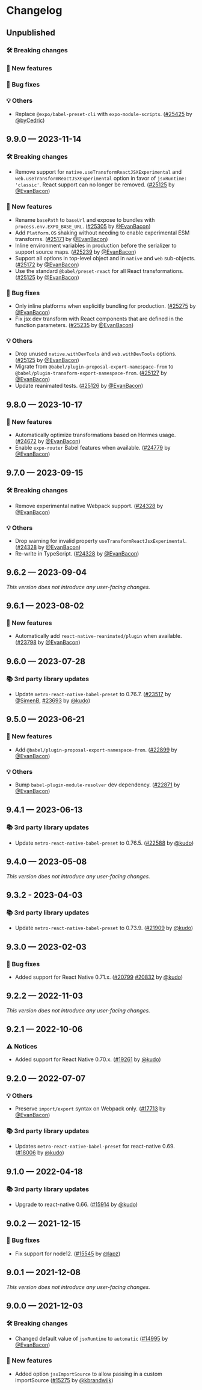 # Changelog

## Unpublished

### 🛠 Breaking changes

### 🎉 New features

### 🐛 Bug fixes

### 💡 Others

- Replace `@expo/babel-preset-cli` with `expo-module-scripts`. ([#25425](https://github.com/expo/expo/pull/25425) by [@byCedric](https://github.com/byCedric))

## 9.9.0 — 2023-11-14

### 🛠 Breaking changes

- Remove support for `native.useTransformReactJSXExperimental` and `web.useTransformReactJSXExperimental` option in favor of `jsxRuntime: 'classic'`. React support can no longer be removed. ([#25125](https://github.com/expo/expo/pull/25125) by [@EvanBacon](https://github.com/EvanBacon))

### 🎉 New features

- Rename `basePath` to `baseUrl` and expose to bundles with `process.env.EXPO_BASE_URL`. ([#25305](https://github.com/expo/expo/pull/25305) by [@EvanBacon](https://github.com/EvanBacon))
- Add `Platform.OS` shaking without needing to enable experimental ESM transforms. ([#25171](https://github.com/expo/expo/pull/25171) by [@EvanBacon](https://github.com/EvanBacon))
- Inline environment variables in production before the serializer to support source maps. ([#25239](https://github.com/expo/expo/pull/25239) by [@EvanBacon](https://github.com/EvanBacon))
- Support all options in top-level object and in `native` and `web` sub-objects. ([#25172](https://github.com/expo/expo/pull/25172) by [@EvanBacon](https://github.com/EvanBacon))
- Use the standard `@babel/preset-react` for all React transformations. ([#25125](https://github.com/expo/expo/pull/25125) by [@EvanBacon](https://github.com/EvanBacon))

### 🐛 Bug fixes

- Only inline platforms when explicitly bundling for production. ([#25275](https://github.com/expo/expo/pull/25275) by [@EvanBacon](https://github.com/EvanBacon))
- Fix jsx dev transform with React components that are defined in the function parameters. ([#25235](https://github.com/expo/expo/pull/25235) by [@EvanBacon](https://github.com/EvanBacon))

### 💡 Others

- Drop unused `native.withDevTools` and `web.withDevTools` options. ([#25125](https://github.com/expo/expo/pull/25125) by [@EvanBacon](https://github.com/EvanBacon))
- Migrate from `@babel/plugin-proposal-export-namespace-from` to `@babel/plugin-transform-export-namespace-from`. ([#25127](https://github.com/expo/expo/pull/25127) by [@EvanBacon](https://github.com/EvanBacon))
- Update reanimated tests. ([#25126](https://github.com/expo/expo/pull/25126) by [@EvanBacon](https://github.com/EvanBacon))

## 9.8.0 — 2023-10-17

### 🎉 New features

- Automatically optimize transformations based on Hermes usage. ([#24672](https://github.com/expo/expo/pull/24672) by [@EvanBacon](https://github.com/EvanBacon))
- Enable `expo-router` Babel features when available. ([#24779](https://github.com/expo/expo/pull/24779) by [@EvanBacon](https://github.com/EvanBacon))

## 9.7.0 — 2023-09-15

### 🛠 Breaking changes

- Remove experimental native Webpack support. ([#24328](https://github.com/expo/expo/pull/24328) by [@EvanBacon](https://github.com/EvanBacon))

### 💡 Others

- Drop warning for invalid property `useTransformReactJsxExperimental`. ([#24328](https://github.com/expo/expo/pull/24328) by [@EvanBacon](https://github.com/EvanBacon))
- Re-write in TypeScript. ([#24328](https://github.com/expo/expo/pull/24328) by [@EvanBacon](https://github.com/EvanBacon))

## 9.6.2 — 2023-09-04

_This version does not introduce any user-facing changes._

## 9.6.1 — 2023-08-02

### 🎉 New features

- Automatically add `react-native-reanimated/plugin` when available. ([#23798](https://github.com/expo/expo/pull/23798) by [@EvanBacon](https://github.com/EvanBacon))

## 9.6.0 — 2023-07-28

### 📚 3rd party library updates

- Update `metro-react-native-babel-preset` to 0.76.7. ([#23517](https://github.com/expo/expo/pull/23517) by [@SimenB](https://github.com/SimenB), [#23693](https://github.com/expo/expo/pull/23693) by [@kudo](https://github.com/kudo))

## 9.5.0 — 2023-06-21

### 🎉 New features

- Add `@babel/plugin-proposal-export-namespace-from`. ([#22899](https://github.com/expo/expo/pull/22899) by [@EvanBacon](https://github.com/EvanBacon))

### 💡 Others

- Bump `babel-plugin-module-resolver` dev dependency. ([#22871](https://github.com/expo/expo/pull/22871) by [@EvanBacon](https://github.com/EvanBacon))

## 9.4.1 — 2023-06-13

### 📚 3rd party library updates

- Update `metro-react-native-babel-preset` to 0.76.5. ([#22588](https://github.com/expo/expo/pull/22588) by [@kudo](https://github.com/kudo))

## 9.4.0 — 2023-05-08

_This version does not introduce any user-facing changes._

## 9.3.2 - 2023-04-03

### 📚 3rd party library updates

- Update `metro-react-native-babel-preset` to 0.73.9. ([#21909](https://github.com/expo/expo/pull/21909) by [@kudo](https://github.com/kudo))

## 9.3.0 — 2023-02-03

### 🐛 Bug fixes

- Added support for React Native 0.71.x. ([#20799](https://github.com/expo/expo/pull/20799) [#20832](https://github.com/expo/expo/pull/20832) by [@kudo](https://github.com/kudo))

## 9.2.2 — 2022-11-03

_This version does not introduce any user-facing changes._

## 9.2.1 — 2022-10-06

### ⚠️ Notices

- Added support for React Native 0.70.x. ([#19261](https://github.com/expo/expo/pull/19261) by [@kudo](https://github.com/kudo))

## 9.2.0 — 2022-07-07

### 💡 Others

- Preserve `import/export` syntax on Webpack only. ([#17713](https://github.com/expo/expo/pull/17713) by [@EvanBacon](https://github.com/EvanBacon))

### 📚 3rd party library updates

- Updates `metro-react-native-babel-preset` for react-native 0.69. ([#18006](https://github.com/expo/expo/pull/18006) by [@kudo](https://github.com/kudo))

## 9.1.0 — 2022-04-18

### 📚 3rd party library updates

- Upgrade to react-native 0.66. ([#15914](https://github.com/expo/expo/pull/15914) by [@kudo](https://github.com/kudo))

## 9.0.2 — 2021-12-15

### 🐛 Bug fixes

- Fix support for node12. ([#15545](https://github.com/expo/expo/pull/15545) by [@lapz](https://github.com/lapz))

## 9.0.1 — 2021-12-08

_This version does not introduce any user-facing changes._

## 9.0.0 — 2021-12-03

### 🛠 Breaking changes

- Changed default value of `jsxRuntime` to `automatic` ([#14995](https://github.com/expo/expo/pull/14995) by [@EvanBacon](https://github.com/EvanBacon))

### 🎉 New features

- Added option `jsxImportSource` to allow passing in a custom importSource ([#15275](https://github.com/expo/expo/pull/15275) by [@kbrandwijk](https://github.com/kbrandwijk))
